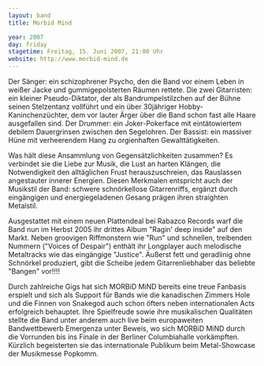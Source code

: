 ```yaml
---
layout: band
title: Morbid Mind

year: 2007
day: friday
stagetime: Freitag, 15. Juni 2007, 21:00 Uhr
website: http://www.morbid-mind.de
---
```

Der Sänger: ein schizophrener Psycho, den die Band vor einem Leben in weißer Jacke und gummigepolsterten Räumen rettete. Die zwei Gitarristen: ein kleiner Pseudo-Diktator, der als Bandrumpelstilzchen auf der Bühne seinen Stelzentanz vollführt und ein über 30jähriger Hobby-Kaninchenzüchter, dem vor lauter Ärger über die Band schon fast alle Haare ausgefallen sind. Der Drummer: ein Joker-Pokerface mit eintätowiertem debilem Dauergrinsen zwischen den Segelohren. Der Bassist: ein massiver Hüne mit verheerendem Hang zu orgienhaften Gewalttätigkeiten. 


Was hält diese Ansammlung von Gegensätzlichkeiten zusammen? Es verbindet sie die Liebe zur Musik, die Lust an harten Klängen, die Notwendigkeit den alltäglichen Frust herauszuschreien, das Rauslassen angestauter innerer Energien. Diesen Merkmalen entspricht auch der Musikstil der Band: schwere schnörkellose Gitarrenriffs, ergänzt durch eingängigen und energiegeladenen Gesang prägen ihren straighten Metalstil.


Ausgestattet mit einem neuen Plattendeal bei Rabazco Records warf die Band nun im Herbst 2005 ihr drittes Album "Ragin' deep inside" auf den Markt. Neben groovigen Riffmonstern wie "Run" und schnellen, treibenden Nummern ("Voices of Despair") enthält ihr Longplayer auch melodische Metaltracks wie das eingängige "Justice". Äußerst fett und geradlinig ohne Schnörkel produziert, gibt die Scheibe jedem Gitarrenliebhaber das beliebte "Bangen" vor!!!!


Durch zahlreiche Gigs hat sich MORBiD MiND bereits eine treue Fanbasis erspielt und sich als Support für Bands wie die kanadischen Zimmers Hole und die Finnen von Snakegod auch schon öfters neben internationalen Acts erfolgreich behauptet. Ihre Spielfreude sowie ihre musikalischen Qualitäten stellte die Band unter anderem auch live beim europaweiten Bandwettbewerb Emergenza unter Beweis, wo sich MORBiD MiND durch die Vorrunden bis ins Finale in der Berliner Columbiahalle vorkämpften. Kürzlich begeisterten sie das internationale Publikum beim Metal-Showcase der Musikmesse Popkomm.
